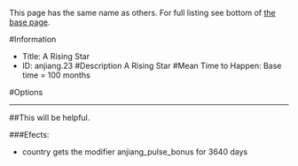 This page has the same name as others. For full listing see bottom of [the base page](a_rising_star.md).

#Information
 - Title: A Rising Star
 - ID: anjiang.23
#Description
A Rising Star
#Mean Time to Happen:
Base time = 100 months

#Options

___
##This will be helpful.

###Efects:<ul><li>country gets the modifier anjiang_pulse_bonus for 3640 days</li></ul>
